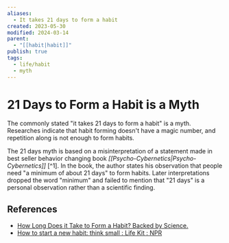 ```yaml
---
aliases:
  - It takes 21 days to form a habit
created: 2023-05-30
modified: 2024-03-14
parent:
  - "[[habit|habit]]"
publish: true
tags:
  - life/habit
  - myth
---
```


# 21 Days to Form a Habit is a Myth

The commonly stated "it takes 21 days to form a habit" is a myth. Researches indicate that habit forming doesn't have a magic number, and repetition along is not enough to form habits.

The 21 days myth is based on a misinterpretation of a statement made in best seller behavior changing book _[[Psycho-Cybernetics|Psycho-Cybernetics]]_ [^1]. In the book, the author states his observation that people need "a minimum of about 21 days" to form habits. Later interpretations dropped the word "minimum" and failed to mention that "21 days" is a personal observation rather than a scientific finding.

## References

- [How Long Does it Take to Form a Habit? Backed by Science.](https://jamesclear.com/new-habit)
- [How to start a new habit: think small : Life Kit : NPR](https://www.npr.org/2020/02/25/809256398/tiny-habits-are-the-key-to-behavioral-change)